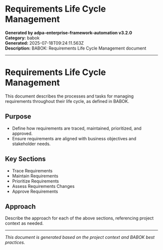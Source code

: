 # Requirements Life Cycle Management

**Generated by adpa-enterprise-framework-automation v3.2.0**  
**Category:** babok  
**Generated:** 2025-07-18T09:24:11.563Z  
**Description:** BABOK: Requirements Life Cycle Management document

---

# Requirements Life Cycle Management

This document describes the processes and tasks for managing requirements throughout their life cycle, as defined in BABOK.

## Purpose
- Define how requirements are traced, maintained, prioritized, and approved.
- Ensure requirements are aligned with business objectives and stakeholder needs.

## Key Sections
- Trace Requirements
- Maintain Requirements
- Prioritize Requirements
- Assess Requirements Changes
- Approve Requirements

## Approach
Describe the approach for each of the above sections, referencing project context as needed.

---
*This document is generated based on the project context and BABOK best practices.*
